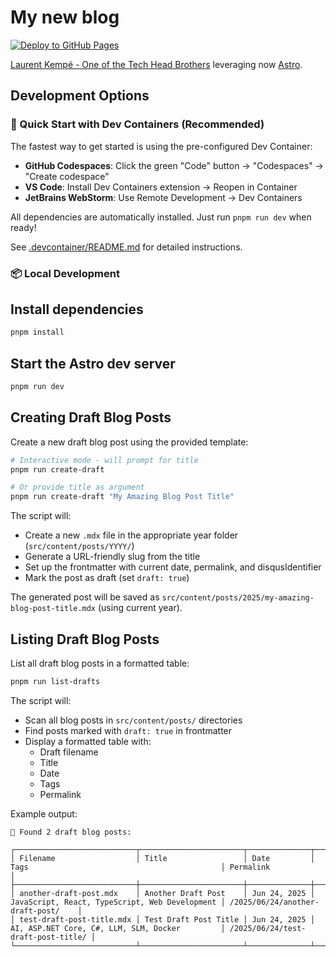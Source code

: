 # My new blog

[![Deploy to GitHub Pages](https://github.com/laurentkempe/myblog/actions/workflows/deploy.yml/badge.svg)](https://github.com/laurentkempe/myblog/actions/workflows/deploy.yml)

[Laurent Kempé - One of the Tech Head Brothers](https://laurentkempe.com/) leveraging now [Astro](https://astro.build/).

## Development Options

### 🚀 Quick Start with Dev Containers (Recommended)

The fastest way to get started is using the pre-configured Dev Container:

- **GitHub Codespaces**: Click the green "Code" button → "Codespaces" → "Create codespace"
- **VS Code**: Install Dev Containers extension → Reopen in Container
- **JetBrains WebStorm**: Use Remote Development → Dev Containers

All dependencies are automatically installed. Just run `pnpm run dev` when ready!

See [.devcontainer/README.md](.devcontainer/README.md) for detailed instructions.

### 📦 Local Development

## Install dependencies

```bash
pnpm install
```

## Start the Astro dev server

```bash
pnpm run dev
```

## Creating Draft Blog Posts

Create a new draft blog post using the provided template:

```bash
# Interactive mode - will prompt for title
pnpm run create-draft

# Or provide title as argument
pnpm run create-draft "My Amazing Blog Post Title"
```

The script will:
- Create a new `.mdx` file in the appropriate year folder (`src/content/posts/YYYY/`)
- Generate a URL-friendly slug from the title
- Set up the frontmatter with current date, permalink, and disqusIdentifier
- Mark the post as draft (set `draft: true`)

The generated post will be saved as `src/content/posts/2025/my-amazing-blog-post-title.mdx` (using current year).

## Listing Draft Blog Posts

List all draft blog posts in a formatted table:

```bash
pnpm run list-drafts
```

The script will:
- Scan all blog posts in `src/content/posts/` directories
- Find posts marked with `draft: true` in frontmatter
- Display a formatted table with:
  - Draft filename
  - Title
  - Date
  - Tags
  - Permalink

Example output:
```
📝 Found 2 draft blog posts:

┌───────────────────────────┬───────────────────────┬──────────────┬────────────────────────────────────────────────┬────────────────────────────────────┐
│ Filename                  │ Title                 │ Date         │ Tags                                           │ Permalink                          │
├───────────────────────────┼───────────────────────┼──────────────┼────────────────────────────────────────────────┼────────────────────────────────────┤
│ another-draft-post.mdx    │ Another Draft Post    │ Jun 24, 2025 │ JavaScript, React, TypeScript, Web Development │ /2025/06/24/another-draft-post/    │
│ test-draft-post-title.mdx │ Test Draft Post Title │ Jun 24, 2025 │ AI, ASP.NET Core, C#, LLM, SLM, Docker         │ /2025/06/24/test-draft-post-title/ │
└───────────────────────────┴───────────────────────┴──────────────┴────────────────────────────────────────────────┴────────────────────────────────────┘
```
